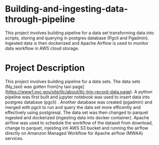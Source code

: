 # Building-and-ingesting-data-through-pipeline
This project involves building  pipeline for a data set transforming data into scripts, storing and querying in postgres database (Pgcli and Pgadmin). Ingested data is then dockerized and Apache Airflow is used to monitor data workflow in AWS cloud storage.

# Project Description
This project involves building pipeline for a data sets. The data sets (Ny_taxi) was gotten from[ny taxi page] (https://www1.nyc.gov/site/tlc/about/tlc-trip-record-data.page). A python pipeline was first built and jupyter notebook was used to insert data into postgres database (pgcli) . Another database was created (pgadmin) and merged with pgcli to run and query the data set more efficently and effectively using postgresql. The data set was then changed to parquet ingested and dockerized (ingesting data into docker container). Apache airflow was used to schedule the workflow of the dataset from download, change to parquet, injesting inti AWS S3 bucket and running the airflow directly on Amanzon Managed Workflow for Apache airflow (MWAA) services.
